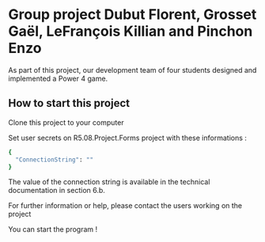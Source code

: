 # Group project Dubut Florent, Grosset Gaël, LeFrançois Killian and Pinchon Enzo

As part of this project, our development team of four students designed and implemented a Power 4 game.

## How to start this project

Clone this project to your computer

Set user secrets on R5.08.Project.Forms project with these informations : 
```bash
{
  "ConnectionString": ""
}
```

The value of the connection string is available in the technical documentation in section 6.b.

For further information or help, please contact the users working on the project

You can start the program !